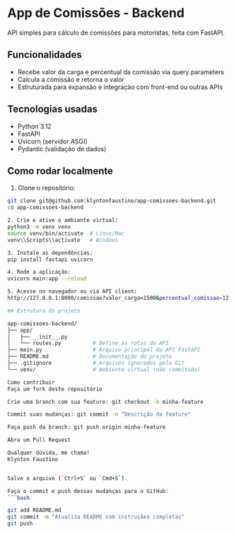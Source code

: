 # App de Comissões - Backend

API simples para cálculo de comissões para motoristas, feita com FastAPI.

## Funcionalidades

- Recebe valor da carga e percentual da comissão via query parameters
- Calcula a comissão e retorna o valor
- Estruturada para expansão e integração com front-end ou outras APIs

## Tecnologias usadas

- Python 3.12
- FastAPI
- Uvicorn (servidor ASGI)
- Pydantic (validação de dados)

## Como rodar localmente

1. Clone o repositório:
```bash
git clone git@github.com:klyntonfaustino/app-comissoes-backend.git
cd app-comissoes-backend

2. Crie e ative o ambiente virtual:
python3 -m venv venv
source venv/bin/activate  # Linux/Mac
venv\\Scripts\\activate   # Windows

3. Instale as dependências:
pip install fastapi uvicorn

4. Rode a aplicação:
uvicorn main:app --reload

5. Acesse no navegador ou via API client:
http://127.0.0.1:8000/comissao?valor_carga=1500&percentual_comissao=12

## Estrutura do projeto

app-comissoes-backend/
├── app/
│   ├── __init__.py
│   └── routes.py          # Define as rotas da API
├── main.py                # Arquivo principal da API FastAPI
├── README.md              # Documentação do projeto
├── .gitignore             # Arquivos ignorados pelo Git
└── venv/                  # Ambiente virtual (não commitado)

Como contribuir
Faça um fork deste repositório

Crie uma branch com sua feature: git checkout -b minha-feature

Commit suas mudanças: git commit -m "Descrição da feature"

Faça push da branch: git push origin minha-feature

Abra um Pull Request

Qualquer dúvida, me chama!
Klynton Faustino


Salve o arquivo (`Ctrl+S` ou `Cmd+S`).

Faça o commit e push dessas mudanças para o GitHub:
```bash

git add README.md
git commit -m "Atualiza README com instruções completas"
git push
